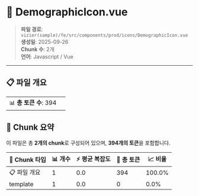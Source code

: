 # 📄 DemographicIcon.vue

> **파일 경로**: `vizier(sample)/fe/src/components/prod/icons/DemographicIcon.vue`  
> **생성일**: 2025-09-26  
> **Chunk 수**: 2개  
> **언어**: Javascript / Vue
---


## 📋 파일 개요

| | |
|--|--|
| 📊 **총 토큰 수**: 394 |  |






## 🧩 Chunk 요약

이 파일은 총 **2개의 chunk**로 구성되어 있으며, **394개의 토큰**을 포함합니다.

| 🧩 Chunk 타입 | 📊 개수 | ⚡ 평균 복잡도 | 📝 총 토큰 | 📈 비율 |
|---------------|--------|-------------|----------|--------|
| 📋 파일 개요 | 1 | 0.0 | 394 | 100.0% |
| template | 1 | 0.0 | 0 | 0.0% |

